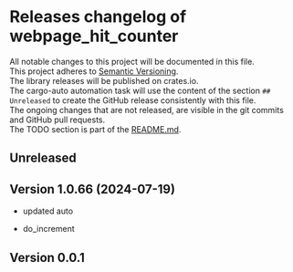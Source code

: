 # Releases changelog of webpage_hit_counter

All notable changes to this project will be documented in this file.  
This project adheres to [Semantic Versioning](https://semver.org/spec/v2.0.0.html).  
The library releases will be published on crates.io.  
The cargo-auto automation task will use the content of the section `## Unreleased` to create
the GitHub release consistently with this file.  
The ongoing changes that are not released, are visible in the git commits and GitHub pull requests.  
The TODO section is part of the [README.md](https://github.com/bestia-dev/webpage_hit_counter).  

## Unreleased

## Version 1.0.66 (2024-07-19)

- updated auto

- do_increment

## Version 0.0.1
